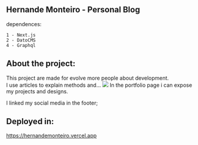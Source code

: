 ## Hernande Monteiro - Personal Blog

dependences:

    1 - Next.js
    2 - DatoCMS
    4 - Graphql

## About the project:

This project are made for evolve more people about development.<br>
I use articles to explain methods and...
<img src='https://www.datocms-assets.com/76860/1659549736-hernandemonteiroindex.png'/>
In the portfolio page i can expose my projects and designs.

I linked my social media in the footer;


## Deployed in:

https://hernandemonteiro.vercel.app

